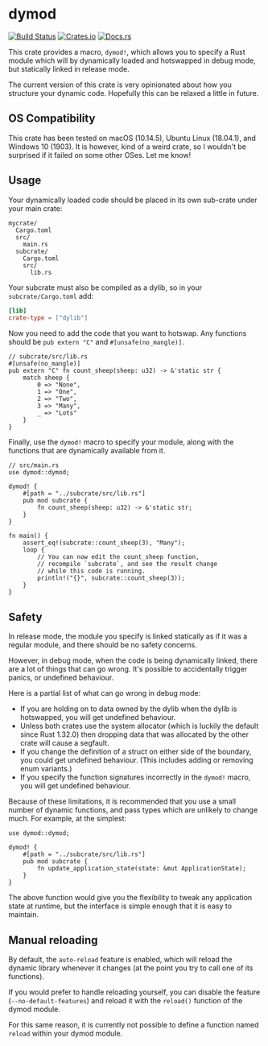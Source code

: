 # dymod

[![Build Status](https://travis-ci.org/mistodon/dymod.svg?branch=master)](https://travis-ci.org/mistodon/dymod)
[![Crates.io](https://img.shields.io/crates/v/dymod.svg)](https://crates.io/crates/dymod)
[![Docs.rs](https://docs.rs/dymod/badge.svg)](https://docs.rs/dymod/0.5.0/dymod/)

This crate provides a macro, `dymod!`, which allows you to specify a Rust module which will by dynamically loaded and hotswapped in debug mode, but statically linked in release mode.

The current version of this crate is very opinionated about how you structure your dynamic code. Hopefully this can be relaxed a little in future.

## OS Compatibility

This crate has been tested on macOS (10.14.5), Ubuntu Linux (18.04.1), and Windows 10 (1903). It is however, kind of a weird crate, so I wouldn't be surprised if it failed on some other OSes. Let me know!

## Usage

Your dynamically loaded code should be placed in its own
sub-crate under your main crate:

```text
mycrate/
  Cargo.toml
  src/
    main.rs
  subcrate/
    Cargo.toml
    src/
      lib.rs
```

Your subcrate must also be compiled as a dylib, so in your
`subcrate/Cargo.toml` add:

```toml
[lib]
crate-type = ["dylib"]
```

Now you need to add the code that you want to hotswap. Any
functions should be `pub extern "C"` and `#[unsafe(no_mangle)]`.

```rust,no_run
// subcrate/src/lib.rs
#[unsafe(no_mangle)]
pub extern "C" fn count_sheep(sheep: u32) -> &'static str {
    match sheep {
        0 => "None",
        1 => "One",
        2 => "Two",
        3 => "Many",
        _ => "Lots"
    }
}
```

Finally, use the `dymod!` macro to specify your module, along
with the functions that are dynamically available from it.

```rust,ignore
// src/main.rs
use dymod::dymod;

dymod! {
    #[path = "../subcrate/src/lib.rs"]
    pub mod subcrate {
        fn count_sheep(sheep: u32) -> &'static str;
    }
}

fn main() {
    assert_eq!(subcrate::count_sheep(3), "Many");
    loop {
        // You can now edit the count_sheep function,
        // recompile `subcrate`, and see the result change
        // while this code is running.
        println!("{}", subcrate::count_sheep(3));
    }
}
```

## Safety

In release mode, the module you specify is linked statically
as if it was a regular module, and there should be no safety
concerns.

However, in debug mode, when the code is being dynamically
linked, there are a lot of things that can go wrong. It's
possible to accidentally trigger panics, or undefined
behaviour.

Here is a partial list of what can go wrong in debug mode:

-   If you are holding on to data owned by the dylib when the
    dylib is hotswapped, you will get undefined behaviour.
-   Unless both crates use the system allocator (which is luckily
    the default since Rust 1.32.0) then dropping data that
    was allocated by the other crate will cause a segfault.
-   If you change the definition of a struct on either side of
    the boundary, you could get undefined behaviour. (This
    includes adding or removing enum variants.)
-   If you specify the function signatures incorrectly in the
    `dymod!` macro, you will get undefined behaviour.

Because of these limitations, it is recommended that you use
a small number of dynamic functions, and pass types which are
unlikely to change much. For example, at the simplest:

```rust,ignore
use dymod::dymod;

dymod! {
    #[path = "../subcrate/src/lib.rs"]
    pub mod subcrate {
        fn update_application_state(state: &mut ApplicationState);
    }
}
```

The above function would give you the flexibility to tweak any
application state at runtime, but the interface is simple enough
that it is easy to maintain.

## Manual reloading

By default, the `auto-reload` feature is enabled, which will
reload the dynamic library whenever it changes (at the point
you try to call one of its functions).

If you would prefer to handle reloading yourself, you can disable
the feature (`--no-default-features`) and reload it with the
`reload()` function of the dymod module.

For this same reason, it is currently not possible to define
a function named `reload` within your dymod module.
